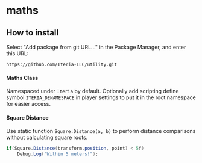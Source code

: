 # maths
## How to install
Select "Add package from git URL..." in the Package Manager, and enter this URL:
```
https://github.com/Iteria-LLC/utility.git
```

#### Maths Class
Namespaced under `Iteria` by default.
Optionally add scripting define symbol `ITERIA_DENAMESPACE` in player settings to put it in the root namespace for easier access.

#### Square Distance
Use static function `Square.Distance(a, b)` to perform distance comparisons without calculating square roots.
```csharp
if(Square.Distance(transform.position, point) < 5f)
    Debug.Log("Within 5 meters!");
```
